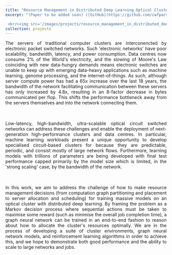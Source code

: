 ```yaml
---
title: "Resource Management in Distributed Deep Learning Optical Clusters (Ongoing)"
excerpt: "(Paper to be added soon) ([GitHub](https://github.com/cwfparsonson/ddls)) Low-latency, high-bandwidth, ultra-scalable optical circuit switched networks can address the limitations of current compute clusters and enable the deployment of next-generation high-performance clusters and data centres. In particular, machine learning workloads present a unique opportunity for which to develop specialised circuit-based clusters because they are predictable, periodic, and consist mostly of large network flows. Furthermore, trillion-parameter learning models are being developed with final test performances capped primarily by the model size; a characteristic which, in the 'strong scaling' case, is limited by the bandwidth of the network connecting the cluster's servers. In this work, we aim to address the challenge of how to make resource management decisions (from computation graph partitioning and placement to server allocation and scheduling) when training massive models on an optical cluster with distributed deep learning. By framing the problem as a Markov decision process where sequential actions must be taken to maximise some reward (such as minimising the overall job completion time), a graph neural network can be trained from scratch with end-to-end reinforcement learning to allocate the cluster's resources near-optimally. We are in the process of developing a suite of cluster environments, graph neural network models, and reinforcement learning algorithms in order to achieve this, and we hope to demonstrate both good performance and the ability to scale to large networks and jobs.

 <br/><img src='/images/projects/resource_management_in_distributed_deep_learning_optical_clusters/job_completion_times.png'>"
collection: projects
---
```


<div style="text-align: justify"> 

The servers of traditional computer clusters are interconencted by electronic packet switched networks. Such 'electronic networks' have poor scalability, bandwidth, latency, and power consumption. Data centres now consume 2% of the World's electricity, and the slowing of Moore's Law coinciding with new data-hungry demands means electronic switches are unable to keep up with emerging data-heavy applications such as machine learning, genome processing, and the internet-of-things. As such, although server compute power has had a 65x increase over the last 18 years, the bandwidth of the network facilitating communication between these servers has only increased by 4.8x, resulting in an 8-factor decrease in bytes communicated per flop. This shifts the performance bottleneck away from the servers themselves and into the network connecting them. 

<br/><br/>
Low-latency, high-bandwidth, ultra-scalable optical circuit switched networks can address these challenges and enable the deployment of next-generation high-performance clusters and data centres. In particular, machine learning workloads present a unique opportunity to develop specialised circuit-based clusters for because they are predictable, periodic, and consist mostly of large network flows. Furthermore, learning models with trillions of parameters are being developed with final test performance capped primarily by the model size which is limited, in the 'strong scaling' case, by the bandwidth of the network.

<br/><br/>
In this work, we aim to address the challenge of how to make resource management decisions (from computation graph partitioning and placement to server allocation and scheduling) for training massive models on an optical cluster with distributed deep learning. By framing the problem as a Markov decision process where sequential actions must be taken to maximise some reward (such as minimise the overall job completion time), a graph neural network can be trained in an end-to-end fashion to reason about how to allocate the cluster's resources optimally. We are in the process of developing a suite of cluster environments, graph neural network models, and reinforcement learning algorithms in order to achieve this, and we hope to demonstrate both good performance and the ability to scale to large networks and jobs.
